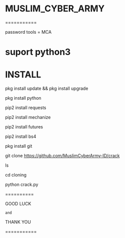 # MUSLIM_CYBER_ARMY
===========

password tools = MCA

suport python3
===========

INSTALL
============

pkg install update && pkg install upgrade

pkg install python

pip2 install requests

pip2 install mechanize

pip2 install futures

pip2 install bs4

pkg install git

git clone https://github.com/MuslimCyberArmy-ID/crack

ls

cd cloning

python crack.py


==========

GOOD LUCK

    and

THANK YOU

===========




